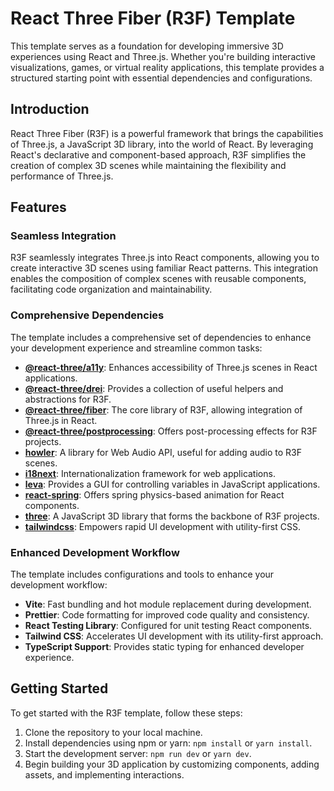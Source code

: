 # React Three Fiber (R3F) Template

This template serves as a foundation for developing immersive 3D experiences using React and Three.js. Whether you're building interactive visualizations, games, or virtual reality applications, this template provides a structured starting point with essential dependencies and configurations.

## Introduction

React Three Fiber (R3F) is a powerful framework that brings the capabilities of Three.js, a JavaScript 3D library, into the world of React. By leveraging React's declarative and component-based approach, R3F simplifies the creation of complex 3D scenes while maintaining the flexibility and performance of Three.js.

## Features

### Seamless Integration

R3F seamlessly integrates Three.js into React components, allowing you to create interactive 3D scenes using familiar React patterns. This integration enables the composition of complex scenes with reusable components, facilitating code organization and maintainability.

### Comprehensive Dependencies

The template includes a comprehensive set of dependencies to enhance your development experience and streamline common tasks:

- **[@react-three/a11y](https://www.npmjs.com/package/@react-three/a11y)**: Enhances accessibility of Three.js scenes in React applications.
- **[@react-three/drei](https://www.npmjs.com/package/@react-three/drei)**: Provides a collection of useful helpers and abstractions for R3F.
- **[@react-three/fiber](https://www.npmjs.com/package/@react-three/fiber)**: The core library of R3F, allowing integration of Three.js in React.
- **[@react-three/postprocessing](https://www.npmjs.com/package/@react-three/postprocessing)**: Offers post-processing effects for R3F projects.
- **[howler](https://www.npmjs.com/package/howler)**: A library for Web Audio API, useful for adding audio to R3F scenes.
- **[i18next](https://www.npmjs.com/package/i18next)**: Internationalization framework for web applications.
- **[leva](https://www.npmjs.com/package/leva)**: Provides a GUI for controlling variables in JavaScript applications.
- **[react-spring](https://www.npmjs.com/package/react-spring)**: Offers spring physics-based animation for React components.
- **[three](https://www.npmjs.com/package/three)**: A JavaScript 3D library that forms the backbone of R3F projects.
- **[tailwindcss](https://www.npmjs.com/package/tailwindcss)**: Empowers rapid UI development with utility-first CSS.

### Enhanced Development Workflow

The template includes configurations and tools to enhance your development workflow:

- **Vite**: Fast bundling and hot module replacement during development.
- **Prettier**: Code formatting for improved code quality and consistency.
- **React Testing Library**: Configured for unit testing React components.
- **Tailwind CSS**: Accelerates UI development with its utility-first approach.
- **TypeScript Support**: Provides static typing for enhanced developer experience.

## Getting Started

To get started with the R3F template, follow these steps:

1. Clone the repository to your local machine.
2. Install dependencies using npm or yarn: `npm install` or `yarn install`.
3. Start the development server: `npm run dev` or `yarn dev`.
4. Begin building your 3D application by customizing components, adding assets, and implementing interactions.
